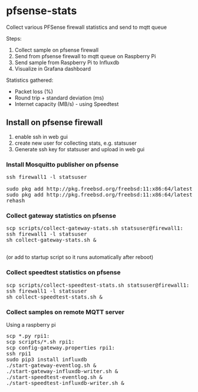 # pfsense-stats
Collect various PFSense firewall statistics and send to mqtt queue


Steps:
1. Collect sample on pfsense firewall
2. Send from pfsense firewall to mqtt queue on Raspberry Pi
3. Send sample from Raspberry Pi to Influxdb
4. Visualize in Grafana dashboard



Statistics gathered:
* Packet loss (%)
* Round trip + standard deviation (ms)
* Internet capacity (MB/s) - using Speedtest 


## Install on pfsense firewall
1. enable ssh in web gui 
2. create new user for collecting stats, e.g. statsuser
3. Generate ssh key for statsuser and upload in web gui

### Install Mosquitto publisher on pfsense

<pre>
ssh firewall1 -l statsuser

sudo pkg add http://pkg.freebsd.org/freebsd:11:x86:64/latest/All/c-ares-1.12.0_2.txz
sudo pkg add http://pkg.freebsd.org/freebsd:11:x86:64/latest/All/mosquitto-1.4.14.txz
rehash
</pre>

### Collect gateway statistics on pfsense

<pre>
scp scripts/collect-gateway-stats.sh statsuser@firewall1:
ssh firewall1 -l statsuser
sh collect-gateway-stats.sh &

</pre>
(or add to startup script so it runs automatically after reboot)

### Collect speedtest statistics on pfsense
<pre>
scp scripts/collect-speedtest-stats.sh statsuser@firewall1:
ssh firewall1 -l statsuser
sh collect-speedtest-stats.sh &
</pre>

### Collect samples on remote MQTT server
Using a raspberry pi
<pre>
scp *.py rpi1:
scp scripts/*.sh rpi1:
scp config-gateway.properties rpi1:
ssh rpi1
sudo pip3 install influxdb
./start-gateway-eventlog.sh &
./start-gateway-influxdb-writer.sh & 
./start-speedtest-eventlog.sh &
./start-speedtest-influxdb-writer.sh &
</pre>
